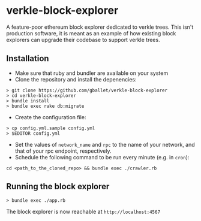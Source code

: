 # verkle-block-explorer

A feature-poor ethereum block explorer dedicated to verkle trees. This isn't production software, it is meant as an example of how existing block explorers can upgrade their codebase to support verkle trees.

## Installation

 * Make sure that ruby and bundler are available on your system
 * Clone the repository and install the depenencies:

```
> git clone https://github.com/gballet/verkle-block-explorer
> cd verkle-block-explorer
> bundle install
> bundle exec rake db:migrate
```

 * Create the configuration file:

```
> cp config.yml.sample config.yml
> $EDITOR config.yml
```

 * Set the values of `network_name` and `rpc` to the name of your network, and that of your rpc endpoint, respectively.
 * Schedule the following command to be run every minute (e.g. in `cron`):

```
cd <path_to_the_cloned_repo> && bundle exec ./crawler.rb
```

## Running the block explorer

```
> bundle exec ./app.rb
```

The block explorer is now reachable at `http://localhost:4567`
